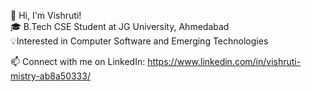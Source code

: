
👋 Hi, I'm Vishruti!  
🎓 B.Tech CSE Student at JG University, Ahmedabad  
💡Interested in Computer Software and Emerging Technologies

📫 Connect with me on LinkedIn: https://www.linkedin.com/in/vishruti-mistry-ab8a50333/


